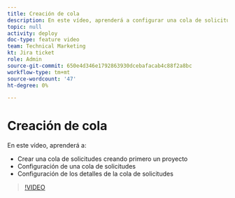 ```yaml
---
title: Creación de cola
description: En este vídeo, aprenderá a configurar una cola de solicitudes y a establecer los detalles de la cola.
topic: null
activity: deploy
doc-type: feature video
team: Technical Marketing
kt: Jira ticket
role: Admin
source-git-commit: 650e4d346e1792863930dcebafacab4c88f2a8bc
workflow-type: tm+mt
source-wordcount: '47'
ht-degree: 0%

---
```


# Creación de cola

En este vídeo, aprenderá a:

* Crear una cola de solicitudes creando primero un proyecto
* Configuración de una cola de solicitudes
* Configuración de los detalles de la cola de solicitudes

>[!VIDEO](https://video.tv.adobe.com/v/335221/?quality=12&learn=on)
